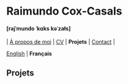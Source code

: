 # Raimundo Cox-Casals
#### [rajˈmundo ˈkɑks kəˈzaɫs]

| [À propos de moi](README.md) | [CV](cv.md) | **Projets** | [Contact](contactfr.md) |

[English](projects.md) \| **Français**

## Projets
